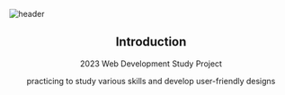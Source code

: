 <!-- 헤더 -->
![header](https://capsule-render.vercel.app/api?type=slice&color=auto&height=175&section=header&text=Hello&desc=I'm%20Daks&fontSize=60&rotate=14&fontAlignY=25&fontAlign=75&descAlignY=43&descAlign=80&)

<div align=center>
<!--소개-->

## Introduction
2023 Web Development Study Project

practicing to study various skills and develop user-friendly designs
<br/><br/>

</div>
